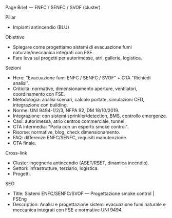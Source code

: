Page Brief — ENFC / SENFC / SVOF (cluster)

Pillar
- Impianti antincendio (BLU)

Obiettivo
- Spiegare come progettiamo sistemi di evacuazione fumi naturale/meccanica integrati con FSE.
- Fare leva sui progetti per autorimesse, atri, gallerie, logistica.

Sezioni
- Hero: "Evacuazione fumi ENFC / SENFC / SVOF" + CTA "Richiedi analisi".
- Criticità: normative, dimensionamento aperture, ventilatori, coordinamento con FSE.
- Metodologia: analisi scenari, calcolo portate, simulazioni CFD, integrazione con building.
- Norme: UNI 9494-1/2/3, NFPA 92, DM 18/10/2019.
- Integrazione: con sistemi sprinkler/detection, BMS, controllo emergenze.
- Casi: autorimessa, atrio centros commerciale, tunnel.
- CTA intermedia: "Parla con un esperto smoke control".
- Risorse: normative, blog, check dimensionamento.
- FAQ: differenze ENFC/SENFC, requisiti manutenzione.
- CTA finale.

Cross-link
- Cluster ingegneria antincendio (ASET/RSET, dinamica incendio).
- Settori: infrastrutture, terziario, logistica.
- Progetti.

SEO
- Title: Sistemi ENFC/SENFC/SVOF — Progettazione smoke control | FSEng
- Description: Analisi e progettazione sistemi evacuazione fumi naturale e meccanica integrati con FSE e normative UNI 9494.

